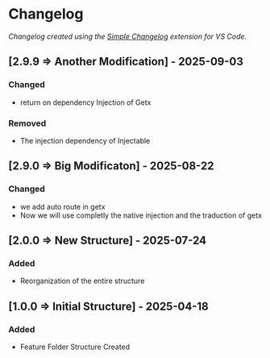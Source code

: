 # Changelog

*Changelog created using the [Simple Changelog](https://marketplace.visualstudio.com/items?itemName=tobiaswaelde.vscode-simple-changelog) extension for VS Code.*

## [2.9.9 => Another Modification] - 2025-09-03
### Changed
- return on dependency Injection of Getx

### Removed
- The injection dependency of Injectable


## [2.9.0 => Big Modificaton] - 2025-08-22
### Changed
- we add auto route in getx
- Now we will use completly the native injection and the traduction of getx


## [2.0.0 => New Structure] - 2025-07-24
### Added
- Reorganization of the entire structure


## [1.0.0 => Initial Structure] - 2025-04-18
### Added
- Feature Folder Structure Created